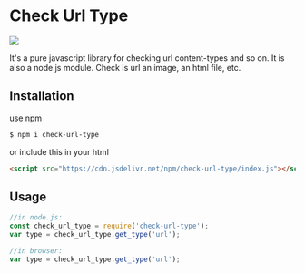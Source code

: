 # Check Url Type

[![](https://data.jsdelivr.com/v1/package/npm/check-url-type/badge)](https://www.jsdelivr.com/package/npm/check-url-type)

It's a pure javascript library for checking url content-types and so on. It is also a node.js module. Check is url an image, an html file, etc.

## Installation

use npm
```bash
$ npm i check-url-type
```
or include this in your html
```html
<script src="https://cdn.jsdelivr.net/npm/check-url-type/index.js"></script>
```

## Usage

```js
//in node.js:
const check_url_type = require('check-url-type');
var type = check_url_type.get_type('url');

//in browser:
var type = check_url_type.get_type('url');
```
